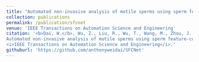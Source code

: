 ```yaml
---
title: "Automated non-invasive analysis of motile sperms using sperm feature-correlated network"
collection: publications
permalink: /publication/sfcnet
venue: 'IEEE Transactions on Automation Science and Engineering'
citation: '<b>Dai, W.</b>, Wu, Z., Liu, R., Wu, T., Wang, M., Zhou, J., Zhang, Z. and Liu, J., 2024. 
Automated non-invasive analysis of motile sperms using sperm feature-correlated network. 
<i>IEEE Transactions on Automation Science and Engineering</i>.'
githuburl: 'https://github.com/anthonyweidai/SFCNet'
---
```

